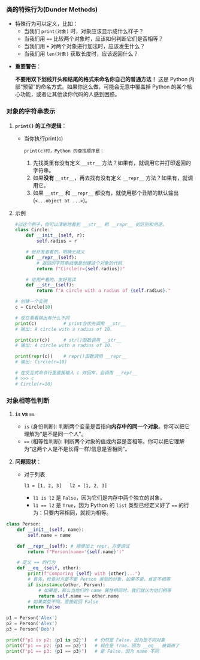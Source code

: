 ### 类的特殊行为(Dunder Methods)

- 特殊行为可以定义，比如：
  - 当我们 `print(对象)` 时，对象应该显示成什么样子？
  - 当我们用 `==` 比较两个对象时，应该如何判断它们是否相等？
  - 当我们用 `+` 对两个对象进行加法时，应该发生什么？
  - 当我们用 `len(对象)` 获取长度时，应该返回什么？

+ **重要警告**：

  **不要用双下划线开头和结尾的格式来命名你自己的普通方法！** 这是 Python 内部“预留”的命名方式。如果你这么做，可能会无意中覆盖掉 Python 的某个核心功能，或者让其他读你代码的人感到困惑。

### 对象的字符串表示

1. **`print()` 的工作逻辑**：

   - 当你执行print(c)

     ```
     print(c)时，Python 的查找顺序是：
     ```

     1. 先找类里有没有定义 `__str__` 方法？如果有，就调用它并打印返回的字符串。
     2. 如果**没有** `__str__`，再去找有没有定义 `__repr__` 方法？如果有，就调用它。
     3. 如果 `__str__` 和 `__repr__` 都没有，就使用那个丑陋的默认输出 (`<...object at ...>`)。

2. 示例

   ```py
   #过这个例子，你可以清晰地看到 __str__ 和 __repr__ 的区别和用途。
   class Circle:
       def __init__(self, r):
           self.radius = r
   
       # 给开发者看的，明确无歧义
       def __repr__(self):
           # 返回的字符串就像是创建这个对象的代码
           return f"Circle(r={self.radius})"
   
       # 给用户看的，友好易读
       def __str__(self):
           return f"A circle with a radius of {self.radius}."
   
   # 创建一个实例
   c = Circle(10)
   
   # 现在看看输出有什么不同
   print(c)          # print会优先调用 __str__
   # 输出: A circle with a radius of 10.
   
   print(str(c))     # str()函数调用 __str__
   # 输出: A circle with a radius of 10.
   
   print(repr(c))    # repr()函数调用 __repr__
   # 输出: Circle(r=10)
   
   # 在交互式命令行里直接输入 c 并回车，会调用 __repr__
   # >>> c
   # Circle(r=10)
   ```

### 对象相等性判断

1. **`is` vs `==`**
   - `is` (身份判断): 判断两个变量是否指向**内存中的同一个对象**。你可以把它理解为“是不是同一个人”。
   - `==` (相等性判断): 判断两个对象的值或内容是否相等。你可以把它理解为“这两个人是不是长得一样/信息是否相同”。

2. **问题现状**：

   - 对于列表

     ```
     l1 = [1, 2, 3]   l2 = [1, 2, 3]
     ```

     - `l1 is l2` 是 `False`，因为它们是内存中两个独立的对象。
     - `l1 == l2` 是 `True`，因为 Python 的 `list` 类型已经定义好了 `==` 的行为：只要内容相同，就视为相等。

```python
class Person:
    def __init__(self, name):
        self.name = name

    def __repr__(self): # 顺便加上 repr，方便调试
        return f"Person(name='{self.name}')"

    # 定义 == 的行为
    def __eq__(self, other):
        print(f"Comparing {self} with {other}...")
        # 首先，检查对方是不是 Person 类型的对象，如果不是，肯定不相等
        if isinstance(other, Person):
            # 如果是，那么当他们的 name 属性相同时，我们就认为他们相等
            return self.name == other.name
        # 如果类型不同，直接返回 False
        return False

p1 = Person('Alex')
p2 = Person('Alex')
p3 = Person('Bob')

print(f"p1 is p2: {p1 is p2}")   # 仍然是 False，因为是不同对象
print(f"p1 == p2: {p1 == p2}")   # 现在是 True，因为 __eq__ 被调用了
print(f"p1 == p3: {p1 == p3}")   # 是 False，因为 name 不同
```

